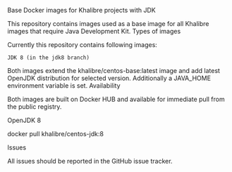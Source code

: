 Base Docker images for Khalibre projects with JDK

This repository contains images used as a base image for all Khalibre images that require Java Development Kit.
Types of images

Currently this repository contains following images:

    JDK 8 (in the jdk8 branch)

Both images extend the khalibre/centos-base:latest image and add latest OpenJDK distribution for selected version. Additionally a JAVA_HOME environment variable is set.
Availability

Both images are built on Docker HUB and available for immediate pull from the public registry.

OpenJDK 8

docker pull khalibre/centos-jdk:8

Issues

All issues should be reported in the GitHub issue tracker.
